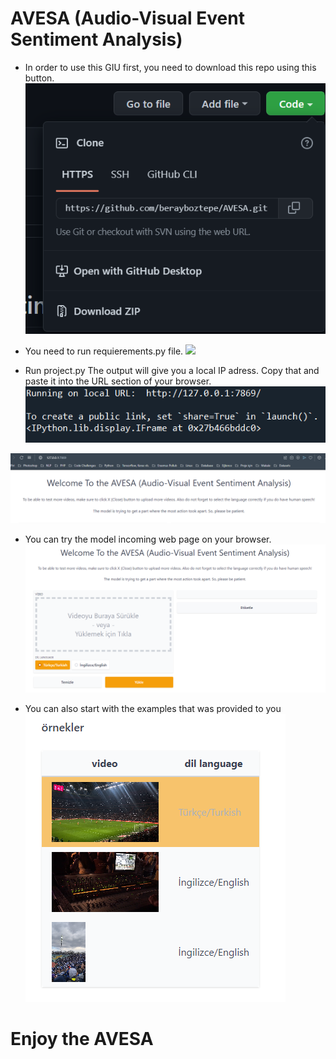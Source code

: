 # AVESA (Audio-Visual Event Sentiment Analysis)

- In order to use this GIU first, you need to download this repo using this button.
![](img/downloadbutton.png)

- You need to run requierements.py file.
![](img/396184259036.png)

- Run project.py The output will give you a local IP adress. Copy that and paste it into the URL section of your browser.
![](img/ip.png)

![](img/paste.png)

- You can try the model incoming web page on your browser.
![](img/GIU.png)

- You can also start with the examples that was provided to you
![](img/samples.png)



# Enjoy the AVESA
